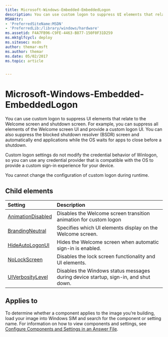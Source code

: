 ```yaml
---
title: Microsoft-Windows-Embedded-EmbeddedLogon
description: You can use custom logon to suppress UI elements that relate to the Welcome screen and shutdown screen.
MSHAttr:
- 'PreferredSiteName:MSDN'
- 'PreferredLib:/library/windows/hardware'
ms.assetid: F4A7FB96-C9FE-4463-B877-150F0F31D259
ms.mktglfcycl: deploy
ms.sitesec: msdn
author: themar-msft
ms.author: themar
ms.date: 05/02/2017
ms.topic: article


---
```

# Microsoft-Windows-Embedded-EmbeddedLogon

You can use custom logon to suppress UI elements that relate to the Welcome screen and shutdown screen. For example, you can suppress all elements of the Welcome screen UI and provide a custom logon UI. You can also suppress the blocked shutdown resolver (BSDR) screen and automatically end applications while the OS waits for apps to close before a shutdown.

Custom logon settings do not modify the credential behavior of Winlogon, so you can use any credential provider that is compatible with the OS to provide a custom sign-in experience for your device.

You cannot change the configuration of custom logon during runtime.

## Child elements

| Setting                 | Description                                                                           |
|:------------------------|:--------------------------------------------------------------------------------------|
| [AnimationDisabled](microsoft-windows-embedded-embeddedlogon-animationdisabled.md) | Disables the Welcome screen transition animation for custom logon |
| [BrandingNeutral](microsoft-windows-embedded-embeddedlogon-brandingneutral.md) | Specifies which UI elements display on the Welcome screen. |
| [HideAutoLogonUI](microsoft-windows-embedded-embeddedlogon-hideautologonui.md) | Hides the Welcome screen when automatic sign-in is enabled. |
| [NoLockScreen](microsoft-windows-embedded-embeddedlogon-nolockscreen.md) | Disables the lock screen functionality and UI elements. |
| [UIVerbosityLevel](microsoft-windows-embedded-embeddedlogon-uiverbositylevel.md) | Disables the Windows status messages during device startup, sign-in, and shut down. |

## Applies to

To determine whether a component applies to the image you’re building, load your image into Windows SIM and search for the component or setting name. For information on how to view components and settings, see [Configure Components and Settings in an Answer File](https://docs.microsoft.com/en-us/windows-hardware/customize/desktop/wsim/configure-components-and-settings-in-an-answer-file).
